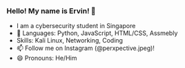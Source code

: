 ### Hello! My name is Ervin! 👋

- I am a cybersecurity student in Singapore
- 🌱 Languages: Python, JavaScript, HTML/CSS, Assmebly
- Skills: Kali Linux, Networking, Coding
- 📫 Follow me on Instagram (@perxpective.jpeg)!
- 😄 Pronouns: He/Him


